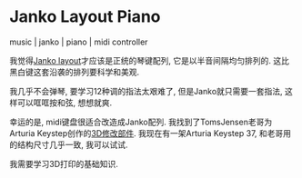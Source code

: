 # Janko Layout Piano
music | janko | piano | midi controller

我觉得[Janko layout](https://en.wikipedia.org/wiki/Jank%C3%B3_keyboard)才应该是正统的琴键配列, 它是以半音间隔均匀排列的. 这比黑白键这套沿袭的排列要科学和美观. 

我几乎不会弹琴, 要学习12种调的指法太艰难了, 但是Janko就只需要一套指法, 这样可以哐哐按和弦, 想想就爽.

幸运的是, midi键盘很适合改造成Janko配列. 我找到了TomsJensen老哥为Arturia Keystep创作的[3D修改部件](https://www.thingiverse.com/thing:3564049). 我现在有一架Arturia Keystep 37, 和老哥用的结构尺寸几乎一致, 我可以试试.

我需要学习3D打印的基础知识. 

